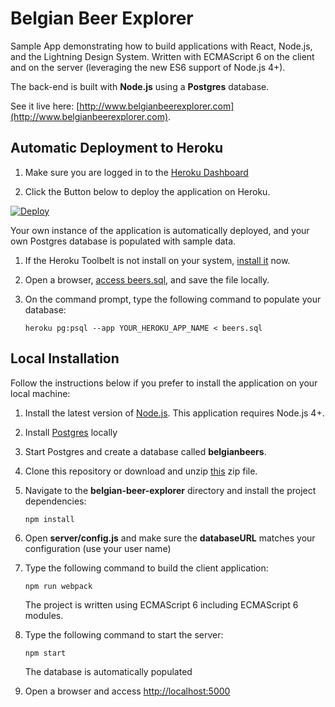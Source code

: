 # Belgian Beer Explorer

Sample App demonstrating how to build applications with React, Node.js, and the Lightning Design System. Written with ECMAScript 6 on the client and on the server (leveraging the new ES6 support of Node.js 4+).

The back-end is built with **Node.js** using a **Postgres** database.

See it live here: [http://www.belgianbeerexplorer.com](http://www.belgianbeerexplorer.com).


## Automatic Deployment to Heroku

1. Make sure you are logged in to the [Heroku Dashboard](https://dashboard.heroku.com)

1. Click the Button below to deploy the application on Heroku.

[![Deploy](https://www.herokucdn.com/deploy/button.png)](https://heroku.com/deploy?template=https://github.com/mdalibec/belgian-beer-explorer)

Your own instance of the application is automatically deployed, and your own Postgres database is populated with sample data.

1. If the Heroku Toolbelt is not install on your system, [install it](https://toolbelt.heroku.com/) now.

1. Open a browser, [access beers.sql](https://raw.githubusercontent.com/ccoenraets/belgian-beer-explorer/master/beers.sql), and save the file locally. 

1. On the command prompt, type the following command to populate your database: 
 
    ```
    heroku pg:psql --app YOUR_HEROKU_APP_NAME < beers.sql
    ```

## Local Installation

Follow the instructions below if you prefer to install the application on your local machine:

1. Install the latest version of [Node.js](https://nodejs.org). This application requires Node.js 4+.

1. Install [Postgres](http://www.postgresql.org/) locally 

1. Start Postgres and create a database called **belgianbeers**.

1. Clone this repository or download and unzip [this](https://github.com/ccoenraets/belgian-beer-explorer/archive/master.zip) zip file.

1. Navigate to the **belgian-beer-explorer** directory and install the project dependencies:

    ```
    npm install
    ```

1. Open **server/config.js** and make sure the **databaseURL** matches your configuration (use your user name)

1. Type the following command to build the client application:

    ```
    npm run webpack
    ```
    
    The project is written using ECMAScript 6 including ECMAScript 6 modules.

1. Type the following command to start the server:
    
    ```
    npm start
    ```
    
    The database is automatically populated
    
1. Open a browser and access [http://localhost:5000](http://localhost:5000)
